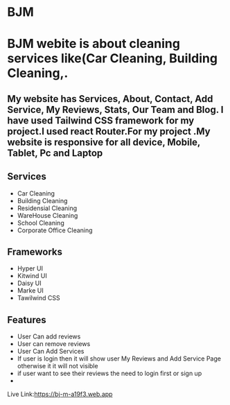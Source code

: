 # BJM
# BJM webite is about cleaning services like(Car Cleaning, Building Cleaning,.

## My website has Services, About, Contact, Add Service, My  Reviews, Stats, Our Team and Blog. I have used Tailwind CSS framework for my project.I used react Router.For my project .My website is responsive for all device, Mobile, Tablet, Pc and Laptop

## Services
 - Car Cleaning
 -  Building Cleaning
 - Residensial Cleaning
 - WareHouse Cleaning
 - School Cleaning
 - Corporate Office Cleaning

 
## Frameworks
 - Hyper UI
 - Kitwind UI
 - Daisy UI
 - Marke UI
- Tawilwind CSS 


## Features

- User Can add reviews
- User can remove reviews
- User Can Add Services
- If user is login then it will show user My Reviews and Add Service Page otherwise it it will not   visible
- if user want to see their reviews the need to login first or sign up
-
 
Live Link:https://bj-m-a19f3.web.app


